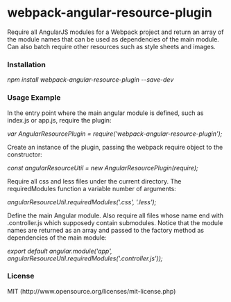 # webpack-angular-resource-plugin

Require all AngularJS modules for a Webpack project and return an array of the module names that can be used as dependencies of 
the main module. Can also batch require other resources such as style sheets and images.

<h3>Installation</h3>
<i>npm install webpack-angular-resource-plugin --save-dev</i>

<h3>Usage Example</h3>
In the entry point where the main angular module is defined, such as index.js or app.js, require the plugin:
<p><i>var AngularResourcePlugin = require('webpack-angular-resource-plugin');</i></p>

<p>Create an instance of the plugin, passing the webpack require object to the constructor:</p>
<p><i>const angularResourceUtil = new AngularResourcePlugin(require);</i></p>

<p>Require all css and less files under the current directory. The requiredModules function a variable number of arguments:</p>
<p><i>angularResourceUtil.requiredModules('.css', '.less');</i></p>

<p>Define the main Angular module. Also require all files whose name end with .controller.js which supposedy contain submodules.
Notice that the module names are returned as an array and passed to the factory method as dependencies of the main module:</p>
<p><i>export default angular.module('app', angularResourceUtil.requiredModules('.controller.js'));</i></p>

<h3>License</h3>

<p>MIT (<a>http://www.opensource.org/licenses/mit-license.php</a>)</p>
